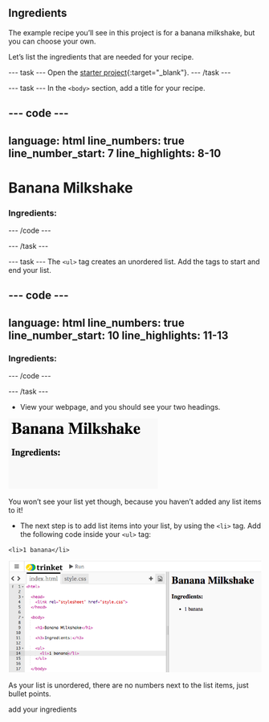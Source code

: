 ## Ingredients

The example recipe you’ll see in this project is for a banana milkshake, but you can choose your own.

Let’s list the ingredients that are needed for your recipe.

--- task ---
Open the [starter project](https://staging-editor.raspberrypi.org/en/projects/recipe-starter){:target="_blank"}.
--- /task ---

--- task ---
In the `<body>` section, add a title for your recipe.

--- code ---
---
language: html
line_numbers: true
line_number_start: 7
line_highlights: 8-10
---
<body>
<h1>Banana Milkshake</h1>

<h3>Ingredients:</h3>

</body>
--- /code ---

--- /task ---

--- task ---
The `<ul>` tag creates an unordered list. Add the tags to start and end your list. 

--- code ---
---
language: html
line_numbers: true
line_number_start: 10
line_highlights: 11-13
---
<h3>Ingredients:</h3>
<ul>

</ul>

</body>
--- /code ---

--- /task ---

+ View your webpage, and you should see your two headings.

![screenshot](images/recipe-headings.png)

You won’t see your list yet though, because you haven’t added any list items to it!

+ The next step is to add list items into your list, by using the `<li>` tag. Add the following code inside your `<ul>` tag:

```
<li>1 banana</li>
```

![screenshot](images/recipe-ul.png)

As your list is unordered, there are no numbers next to the list items, just bullet points.

add your ingredients